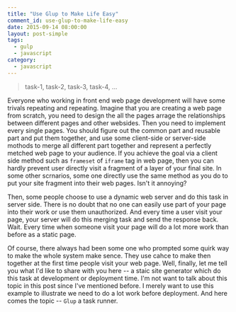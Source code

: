 ```yaml
---
title: "Use Glup to Make Life Easy"
comment_id: use-glup-to-make-life-easy
date: 2015-09-14 08:00:00
layout: post-simple
tags:
  - gulp
  - javascript
category:
  - javascript
---
```


> task-1, task-2, task-3, task-4, ...

Everyone who working in front end web page development will
have some trivals repeating and repeating. Imagine that you are creating 
a web page from scratch, you need to design the all the pages arrage the relationships
between different pages and other websides. Then you need to implement every single
 pages. You should figure out the common part and reusable part and put them together,
 and use some client-side or server-side mothods to merge all different part together
and represent a perfectly metched web page to your audience. If you achieve the goal
via a client side method such as `frameset` of `iframe` tag in web page, then you can 
hardly prevent user directly visit a fragment of a layer of your final site. In some
other scrnarios, some one directly use the same method as you do to put your site 
fragment into their web pages. Isn't it annoying?

<!-- more -->

Then, some people choose to use a dynamic web server and do this task in server side.
There is no doubt that no one can easily use part of your page into their work or use 
them unauthorized. And every time a user visit your page, your server will do this merging
task and send the response back. Wait. Every time when someone visit your page will do 
a lot more work than before as a static page. 

Of course, there always had been some one who prompted some quirk way to make the whole
system make sence. They use cahce to make then together at the first time people visit 
your web page. Well, finally, let me tell you what I'd like to share with you here
 -- a staic site generator which do this task at development or deployment time.
I'm not want to talk about this topic in this post since I've mentioned before.
I merely want to use this example to illustrate we need to do a lot work before deployment.
And here comes the topic -- `Glup` a task runner.


